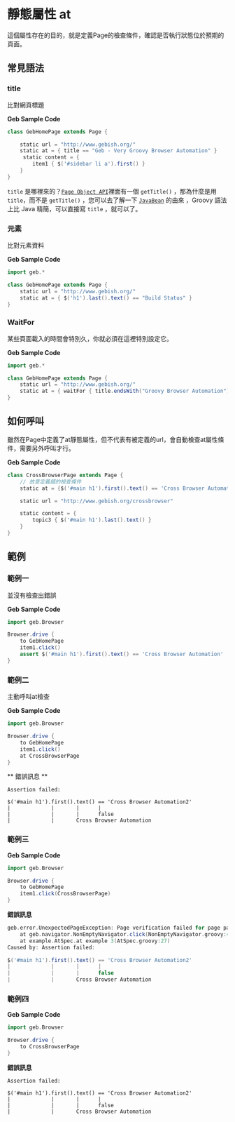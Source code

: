 # 靜態屬性 at

這個屬性存在的目的，就是定義Page的檢查條件，確認是否執行狀態位於預期的頁面。

## 常見語法

### title

比對網頁標題

**Geb Sample Code**

```groovy
class GebHomePage extends Page {

    static url = "http://www.gebish.org/"
    static at = { title == "Geb - Very Groovy Browser Automation" }
     static content = {
        item1 { $('#sidebar li a').first() }
    }
}
```

`title` 是哪裡來的？[`Page Object API`](http://www.gebish.org/manual/current/api/geb/Page.html)裡面有一個 `getTitle()` ，那為什麼是用 `title`，而不是 `getTitle()` ，您可以去了解一下 [`JavaBean`](http://zh.wikipedia.org/wiki/JavaBeans) 的由來 ，Groovy 語法上比 Java 精簡，可以直接寫 `title` ，就可以了。

### 元素

比對元素資料

**Geb Sample Code**

```groovy
import geb.*

class GebHomePage extends Page {
    static url = "http://www.gebish.org/"
    static at = { $('h1').last().text() == "Build Status" }
}
```

### WaitFor

某些頁面載入的時間會特別久，你就必須在這裡特別設定它。

**Geb Sample Code**

```groovy
import geb.*

class GebHomePage extends Page {
    static url = "http://www.gebish.org/"
    static at = { waitFor { title.endsWith("Groovy Browser Automation") } }
}
```

## 如何呼叫

雖然在Page中定義了at靜態屬性，但不代表有被定義的url，會自動檢查at屬性條件，需要另外呼叫才行。

**Geb Sample Code**

```groovy
class CrossBrowserPage extends Page {
    // 故意定義錯的檢查條件
    static at = {$('#main h1').first().text() == 'Cross Browser Automation2'}

    static url = "http://www.gebish.org/crossbrowser"

    static content = {
        topic3 { $('#main h1').last().text() }
    }
}
```
## 範例

### 範例一

並沒有檢查出錯誤

**Geb Sample Code**

```groovy
import geb.Browser

Browser.drive {
    to GebHomePage
    item1.click()
    assert $('#main h1').first().text() == 'Cross Browser Automation'
}
```

### 範例二

主動呼叫at檢查

**Geb Sample Code**

```groovy
import geb.Browser

Browser.drive {
    to GebHomePage
    item1.click()
    at CrossBrowserPage
}
```

** 錯誤訊息 **
```
Assertion failed:

$('#main h1').first().text() == 'Cross Browser Automation2'
|             |       |      |
|             |       |      false
|             |       Cross Browser Automation
```

### 範例三

**Geb Sample Code**

```groovy
import geb.Browser

Browser.drive {
    to GebHomePage
    item1.click(CrossBrowserPage)
}
```

**錯誤訊息**

```groovy
geb.error.UnexpectedPageException: Page verification failed for page pages.CrossBrowserPage after clicking an element
	at geb.navigator.NonEmptyNavigator.click(NonEmptyNavigator.groovy:415)
	at example.AtSpec.at example 3(AtSpec.groovy:27)
Caused by: Assertion failed:

$('#main h1').first().text() == 'Cross Browser Automation2'
|             |       |      |
|             |       |      false
|             |       Cross Browser Automation
```

### 範例四

**Geb Sample Code**

```groovy
import geb.Browser

Browser.drive {
    to CrossBrowserPage
}
```

**錯誤訊息**

```
Assertion failed:

$('#main h1').first().text() == 'Cross Browser Automation2'
|             |       |      |
|             |       |      false
|             |       Cross Browser Automation
```
